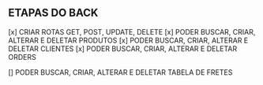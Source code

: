 ## ETAPAS DO BACK
[x] CRIAR ROTAS GET, POST, UPDATE, DELETE
[x] PODER BUSCAR, CRIAR, ALTERAR E DELETAR PRODUTOS
[x] PODER BUSCAR, CRIAR, ALTERAR E DELETAR CLIENTES
[x] PODER BUSCAR, CRIAR, ALTERAR E DELETAR ORDERS

[] PODER BUSCAR, CRIAR, ALTERAR E DELETAR TABELA DE FRETES